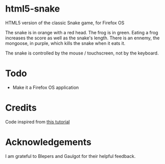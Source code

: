 html5-snake
===========

HTML5 version of the classic Snake game, for Firefox OS

The snake is in orange with a red head.
The frog is in green. Eating a frog increases the score as well as the snake's length.
There is an ennemy, the mongoose, in purple, which kills the snake when it eats it.

The snake is controlled by the mouse / touchscreen, not by the keyboard.


Todo
====

* Make it a Firefox OS application


Credits
=======

Code inspired from [this tutorial](http://thecodeplayer.com/walkthrough/html5-game-tutorial-make-a-snake-game-using-html5-canvas-jquery)


Acknowledgements
================

I am grateful to Blepers and Gaulgot for their helpful feedback.
